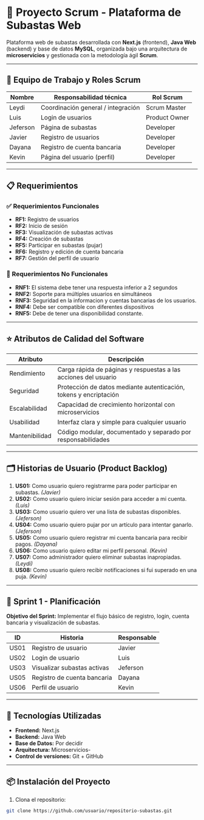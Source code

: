 # 🧭 Proyecto Scrum - Plataforma de Subastas Web

Plataforma web de subastas desarrollada con **Next.js** (frontend), **Java Web** (backend) y base de datos **MySQL**, organizada bajo una arquitectura de **microservicios** y gestionada con la metodología ágil **Scrum**.

---

## 👥 Equipo de Trabajo y Roles Scrum

| Nombre   | Responsabilidad técnica           | Rol Scrum      |
|----------|------------------------------------|----------------|
| Leydi    | Coordinación general / integración | Scrum Master   |
| Luis     | Login de usuarios                  | Product Owner  |
| Jeferson | Página de subastas                 | Developer      |
| Javier   | Registro de usuarios               | Developer      |
| Dayana   | Registro de cuenta bancaria        | Developer      |
| Kevin    | Página del usuario (perfil)        | Developer      |

---

## 📋 Requerimientos

### ✅ Requerimientos Funcionales

- **RF1:** Registro de usuarios  
- **RF2:** Inicio de sesión  
- **RF3:** Visualización de subastas activas  
- **RF4:** Creación de subastas  
- **RF5:** Participar en subastas (pujar)  
- **RF6:** Registro y edición de cuenta bancaria  
- **RF7:** Gestión del perfil de usuario  

### 🔐 Requerimientos No Funcionales

- **RNF1:** El sistema debe tener una respuesta inferior a 2 segundos  
- **RNF2:** Soporte para múltiples usuarios en simultáneos  
- **RNF3:** Seguridad en la informacion y cuentas bancarias de los usuarios.
- **RNF4:** Debe ser compatible con diferentes dispositivos
- **RNF5:** Debe de tener una disponibilidad constante.

---

## ⭐ Atributos de Calidad del Software

| Atributo       | Descripción                                                                 |
|----------------|-----------------------------------------------------------------------------|
| Rendimiento    | Carga rápida de páginas y respuestas a las acciones del usuario             |
| Seguridad      | Protección de datos mediante autenticación, tokens y encriptación           |
| Escalabilidad  | Capacidad de crecimiento horizontal con microservicios                      |
| Usabilidad     | Interfaz clara y simple para cualquier usuario                              |
| Mantenibilidad | Código modular, documentado y separado por responsabilidades                |

---

## 🗂️ Historias de Usuario (Product Backlog)

1. **US01:** Como usuario quiero registrarme para poder participar en subastas. *(Javier)*  
2. **US02:** Como usuario quiero iniciar sesión para acceder a mi cuenta. *(Luis)*  
3. **US03:** Como usuario quiero ver una lista de subastas disponibles. *(Jeferson)*  
4. **US04:** Como usuario quiero pujar por un artículo para intentar ganarlo. *(Jeferson)*  
5. **US05:** Como usuario quiero registrar mi cuenta bancaria para recibir pagos. *(Dayana)*  
6. **US06:** Como usuario quiero editar mi perfil personal. *(Kevin)*  
7. **US07:** Como administrador quiero eliminar subastas inapropiadas. *(Leydi)*  
8. **US08:** Como usuario quiero recibir notificaciones si fui superado en una puja. *(Kevin)*  

---

## 🏃 Sprint 1 - Planificación

**Objetivo del Sprint:** Implementar el flujo básico de registro, login, cuenta bancaria y visualización de subastas.

| ID    | Historia                          | Responsable |
|-------|-----------------------------------|-------------|
| US01 | Registro de usuario                | Javier      |
| US02 | Login de usuario                   | Luis        |
| US03 | Visualizar subastas activas        | Jeferson    |
| US05 | Registro de cuenta bancaria        | Dayana      |
| US06 | Perfil de usuario                  | Kevin       |

---

## 🧰 Tecnologías Utilizadas

- **Frontend:** Next.js  
- **Backend:** Java Web  
- **Base de Datos:** Por decidir 
- **Arquitectura:** Microservicios-  
- **Control de versiones:** Git + GitHub  

---

## 📦 Instalación del Proyecto

1. Clona el repositorio:
```bash
git clone https://github.com/usuario/repositorio-subastas.git
